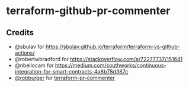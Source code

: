 # terraform-github-pr-commenter


## Credits

- @sbulav for https://sbulav.github.io/terraform/terraform-vs-github-actions/
- @robertwbradford for https://stackoverflow.com/a/72277737/151641
- @nbellocam for https://medium.com/southworks/continuous-integration-for-smart-contracts-4a8b78d387c
- [@robburger](https://github.com/robburger) for [terraform-pr-commenter](https://github.com/robburger/terraform-pr-commenter/blob/10779c60059f0f099ef676a9dde158d646555473/entrypoint.sh)